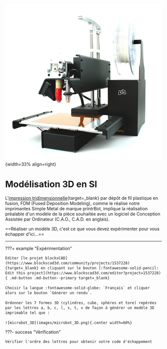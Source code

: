 ![printrbot.jpg](../images/printrbot.jpg){width=33% align=right}
# Modélisation 3D en SI

L'[impression tridimensionnelle](https://fr.wikipedia.org/wiki/Impression_3D){target=_blank} par dépôt de fil plastique en fusion, FDM (Fused Deposition Modeling), comme le réalise notre imprimantes Simple Metal de marque printrBot, implique la réalisation préalable d'un modèle de la pièce souhaitée avec un logiciel de Conception Assistée par Ordinateur (C.A.O., C.A.D. en anglais).

==Réaliser un modèle 3D, c'est ce que vous devez expérimenter pour vous échapper d'ici...==

***

???+ example "Expérimentation"

    Editer [le projet blocksCAD](https://www.blockscad3d.com/community/projects/1537228){target=_blank} en cliquant sur le bouton [:fontawesome-solid-pencil: Edit this project](https://www.blockscad3d.com/editor?project=1537228){ .md-button .md-button--primary target=_blank}

    Choisir la langue :fontawesome-solid-globe: `Français` et cliquer alors sur le bouton `Générer un rendu`.

    Ordonner les 7 formes 3D (cylindres, cube, sphères et tore) repérées par les lettres a, b, c, l, s, t, v de façon à générer un modèle 3D imprimable tel que :

    ![microbot_3D](images/microbot_3D.png){.center width=60%}

???- success "Vérification"

    Vérifier l'ordre des lettres pour obtenir votre code d'échappement